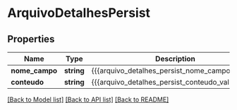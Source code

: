 # ArquivoDetalhesPersist

## Properties
Name | Type | Description | Notes
------------ | ------------- | ------------- | -------------
**nome_campo** | **string** | {{{arquivo_detalhes_persist_nome_campo_value}}} | 
**conteudo** | **string** | {{{arquivo_detalhes_persist_conteudo_value}}} | 

[[Back to Model list]](../README.md#documentation-for-models) [[Back to API list]](../README.md#documentation-for-api-endpoints) [[Back to README]](../README.md)


